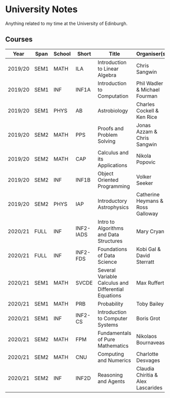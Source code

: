 # University Notes

Anything related to my time at the University of Edinburgh.

## Courses

Year    | Span     | School | Short     | Title                                               | Organiser(s)                       | Mark | Grade | ECTS
--------|----------|--------|-----------|-----------------------------------------------------|------------------------------------|------|-------|------
2019/20 | SEM1     | MATH   | ILA       | Introduction to Linear Algebra                      | Chris Sangwin                      | 96   | A1    | 10
2019/20 | SEM1     | INF    | INF1A     | Introduction to Computation                         | Phil Wadler & Michael Fourman      | 83   | A2    | 10
2019/20 | SEM1     | PHYS   | AB        | Astrobiology                                        | Charles Cockell & Ken Rice         | 82   | A2    | 10
2019/20 | SEM2     | MATH   | PPS       | Proofs and Problem Solving                          | Jonas Azzam & Chris Sangwin        | 100  | P     | 10
2019/20 | SEM2     | MATH   | CAP       | Calculus and its Applications                       | Nikola Popovic                     | 99   | P     | 10
2019/20 | SEM2     | INF    | INF1B     | Object Oriented Programming                         | Volker Seeker                      | 82   | A2    | 10
2019/20 | SEM2     | PHYS   | IAP       | Introductory Astrophysics                           | Catherine Heymans & Ross Galloway  | 62   | B     | 10
2020/21 | FULL     | INF    | INF2-IADS | Intro to Algorithms and Data Structures             | Mary Cryan                         | 89   | A2    | 10
2020/21 | FULL     | INF    | INF2-FDS  | Foundations of Data Science                         | Kobi Gal & David Sterratt          | 77   | A3    | 10
2020/21 | SEM1     | MATH   | SVCDE     | Several Variable Calculus and Differential Equations| Max Ruffert                        | 87   | A2    | 10
2020/21 | SEM1     | MATH   | PRB       | Probability                                         | Toby Bailey                        | 86   | A2    |  5
2020/21 | SEM1     | INF    | INF2-CS   | Introduction to Computer Systems                    | Boris Grot                         | 96   | A1    | 10
2020/21 | SEM2     | MATH   | FPM       | Fundamentals of Pure Mathematics                    | Nikolaos Bournaveas                | 96   | A1    | 10
2020/21 | SEM2     | MATH   | CNU       | Computing and Numerics                              | Charlotte Desvages                 | 91   | A1    |  5
2020/21 | SEM2     | INF    | INF2D     | Reasoning and Agents                                | Claudia Chiritia & Alex Lascarides | 87   | A2    | 10
